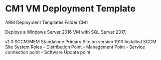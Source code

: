 # CM1 VM Deployment Template
ARM Deployment Templates Folder CM1

Deploys a Windows Server 2016 VM with SQL Server 2017.

v1.0    SCCM/MEM Standalone Primary Site on version 1910
            Installed SCCM Site System Roles
            - Distribution Point
            - Management Point
            - Service connection point
            - Software Update point
